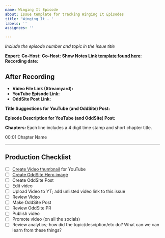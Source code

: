 ```yaml
---
name: Winging It Episode
about: Issue template for tracking Winging It Episodes
title: 'Winging It - '
labels: ''
assignees: ''

---
```


*Include the episode number and topic in the issue title*

**Expert:** 
**Co-Host:** 
**Co-Host:** 
**Show Notes Link [template found here](https://docs.google.com/document/d/1Sp_-JSzoFoqq8IdTqaQl6oNSEbWlxNfuqZ6fKE14ELQ/edit?usp=sharing):**
**Recording date:**

## After Recording

- **Video File Link (Streamyard):**
- **YouTube Episode Link:**
- **OddSite Post Link:**


**Title Suggestions for YouTube (and OddSite) Post:**


**Episode Description for YouTube (and OddSite) Post:**


**Chapters:**
Each line includes a 4 digit time stamp and short chapter title.

00:01 Chapter Name



---

##  Production Checklist

- [ ] [Create Video thumbnail](https://www.dropbox.com/scl/fi/46qduwbgrq1z294yaoad3/winging-it-thumbnail-template.psd?rlkey=7i5yf7uw4o3960nk0kt4c80bq&dl=0) for YouTube
- [ ] [Create OddSite Hero image](https://www.dropbox.com/home/OddBird/oddbird%20%3A%20oss%20projects/winging%20it/thumbnails)
- [ ] Create OddSite Post
- [ ] Edit video
- [ ] Upload Video to YT; add unlisted video link to this issue
- [ ] Review Video
- [ ] Make OddSite Post
- [ ] Review OddSite PR
- [ ] Publish video
- [ ] Promote video (on all the socials)
- [ ] Review analytics; how did the topic/desciption/etc do? What can we can learn from these things?
